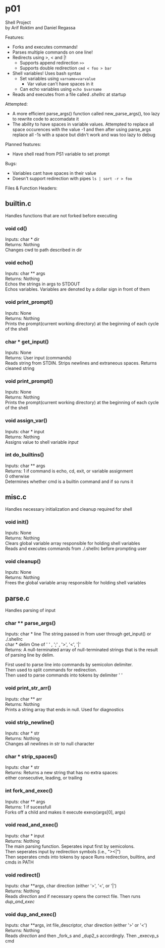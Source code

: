 # p01
Shell Project  
by Arif Roktim and Daniel Regassa  

Features:  
* Forks and executes commands!
* Parses multiple commands on one line!
* Redirects using >, < and |!
  * Supports append redirection `>>`
  * Supports double redirection `cmd < foo > bar`
* Shell variables! Uses bash syntax
  * Set variables using `varname=varvalue`
    * Var value can't have spaces in it
  * Can echo variables using `echo $varname`
* Reads and executes from a file called _.shellrc_ at startup

Attempted:
* A more efficient parse_args() function called new_parse_args(), too lazy to rewrite code to accomadate it
* The ability to have spaces in variable values. Attempted to replace all space occurences with the value -1 and then after using parse_args replace all -1s with a space but didn't work and was too lazy to debug

Planned features:
* Have shell read from PS1 variable to set prompt

Bugs:
* Variables cant have spaces in their value
* Doesn't support redirection with pipes `ls | sort -r > foo`
	
Files & Function Headers:  

## builtin.c

Handles functions that are not forked before executing

### void cd()
Inputs:  char \* dir  
Returns: Nothing  
Changes cwd to path described in dir  

### void echo()
Inputs:  char \*\* args  
Returns: Nothing  
Echos the strings in args to STDOUT  
Echos variables. Variables are denoted by a dollar sign in front of them

### void print_prompt()
Inputs:  None  
Returns: Nothing  
Prints the prompt(current working directory) at the beginning of each cycle of the shell

### char \* get\_input() 
Inputs:  None  
Returns: User input (commands)  
Reads string from STDIN. Strips newlines and extraneous spaces. Returns cleaned string
  
### void print\_prompt() 
Inputs:  None  
Returns: Nothing  
Prints the prompt(current working directory) at the beginning of each cycle of the shell  
  
### void assign\_var()
Inputs:  char \* input  
Returns: Nothing  
Assigns value to shell variable _input_  
  
### int do\_builtins()
Inputs:  char \*\* args  
Returns: 1 if command is echo, cd, exit, or variable assignment  
0 otherwise  
Determines whether cmd is a builtin command and if so runs it
  

## misc.c

Handles necessary initialization and cleanup required for shell
  
### void init()
Inputs:  None  
Returns: Nothing  
Clears global variable array responsible for holding shell variables  
Reads and executes commands from ./.shellrc before prompting user  
  
### void cleanup()
Inputs:  None  
Returns: Nothing  
Frees the global variable array responsible for holding shell variables

## parse.c

Handles parsing of input

### char \*\* parse\_args()
Inputs: char \* line 	The string passed in from user through get_input() or ./.shellrc  
char \* delim	One of ' ' , ';' , '>', '<', '|'  
Returns:  A null-terminated array of null-terminated strings that is the result of parsing line by delim. 

First used to parse line into commands by semicolon delimiter.  
Then used to split commands for redirection.  
Then used to parse commands into tokens by delimiter ' '
	
### void print\_str\_arr()
Inputs: char \*\* arr  
Returns:  Nothing  
Prints a string array that ends in null. Used for diagnostics
	
### void strip\_newline()
Inputs: char \* str  
Returns:  Nothing  
Changes all newlines in str to null character
	
### char \* strip\_spaces()
Inputs: char \* str  
Returns: Returns a new string that has no extra spaces:  
either consecutive, leading, or trailing
    
### int fork\_and\_exec()
Inputs: char \*\* args  
Returns: 1 if sucessfull  
Forks off a child and makes it execute exevp(args[0], args)
	
### void read\_and\_exec()
Inputs: char \* input  
Returns: Nothing  
The main parsing function. Seperates input first by semicolons.  
Then seperates input by redirection symbols (i.e., "><|")  
Then seperates cmds into tokens by space
Runs redirection, builtins, and cmds in PATH
	
### void redirect()
Inputs: char \*\*args, char direction (either '>', '<', or '|')  
Returns: Nothing  
Reads _direction_ and if necessary opens the correct file. Then runs _dup\_and\_exec_
	
### void dup\_and\_exec()
Inputs:  char \*\*args, int file_descriptor, char direction (either '>' or '<')  
Returns: Nothing  
Reads _direction_ and then _fork_s and _dup2_s accordingly. Then _execvp_s cmd
    
